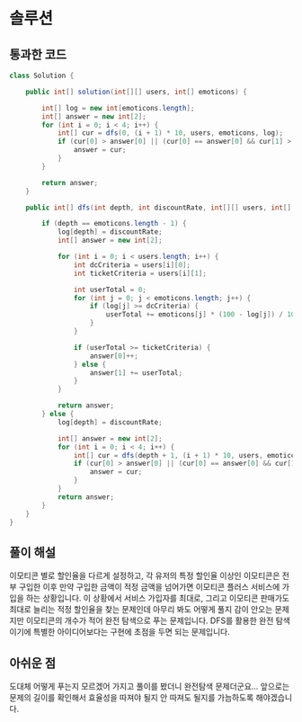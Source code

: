 # 솔루션

## 통과한 코드

```java
class Solution {

    public int[] solution(int[][] users, int[] emoticons) {

        int[] log = new int[emoticons.length];
        int[] answer = new int[2];
        for (int i = 0; i < 4; i++) {
            int[] cur = dfs(0, (i + 1) * 10, users, emoticons, log);
            if (cur[0] > answer[0] || (cur[0] == answer[0] && cur[1] > answer[1])) {
                answer = cur;
            }
        }

        return answer;
    }

    public int[] dfs(int depth, int discountRate, int[][] users, int[] emoticons, int[] log) {

        if (depth == emoticons.length - 1) {
            log[depth] = discountRate;
            int[] answer = new int[2];

            for (int i = 0; i < users.length; i++) {
                int dcCriteria = users[i][0];
                int ticketCriteria = users[i][1];

                int userTotal = 0;
                for (int j = 0; j < emoticons.length; j++) {
                    if (log[j] >= dcCriteria) {
                        userTotal += emoticons[j] * (100 - log[j]) / 100;
                    }
                }

                if (userTotal >= ticketCriteria) {
                    answer[0]++;
                } else {
                    answer[1] += userTotal;
                }
            }

            return answer;
        } else {
            log[depth] = discountRate;

            int[] answer = new int[2];
            for (int i = 0; i < 4; i++) {
                int[] cur = dfs(depth + 1, (i + 1) * 10, users, emoticons, log);
                if (cur[0] > answer[0] || (cur[0] == answer[0] && cur[1] > answer[1])) {
                    answer = cur;
                }
            }
            return answer;
        }
    }
}
```

## 풀이 해설
이모티콘 별로 할인율을 다르게 설정하고, 각 유저의 특정 할인율 이상인 이모티콘은 전부 구입한 이후
만약 구입한 금액이 적정 금액을 넘어가면 이모티콘 플러스 서비스에 가입을 하는 상황입니다. 
이 상황에서 서비스 가입자를 최대로, 그리고 이모티콘 판매가도 최대로 늘리는 적정 할인율을 찾는 문제인데
아무리 봐도 어떻게 풀지 감이 안오는 문제지만 이모티콘의 개수가 적어 완전 탐색으로 푸는 문제입니다.
DFS를 활용한 완전 탐색이기에 특별한 아이디어보다는 구현에 초점을 두면 되는 문제입니다.

## 아쉬운 점
도대체 어떻게 푸는지 모르겠어 가지고 풀이를 봤더니 완전탐색 문제더군요...
앞으로는 문제의 길이를 확인해서 효율성을 따져야 될지 안 따져도 될지를 가늠하도록 해야겠습니다.